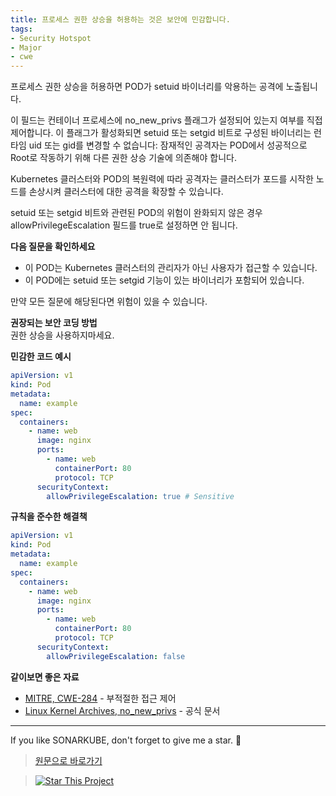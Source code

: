 ```yaml
---
title: 프로세스 권한 상승을 허용하는 것은 보안에 민감합니다.
tags:
- Security Hotspot
- Major
- cwe
---
```

프로세스 권한 상승을 허용하면 POD가 setuid 바이너리를 악용하는 공격에 노출됩니다.  

이 필드는 컨테이너 프로세스에 no_new_privs 플래그가 설정되어 있는지 여부를 직접 제어합니다. 이 플래그가 활성화되면 setuid 또는 setgid 비트로 구성된 바이너리는 런타임 uid 또는 gid를 변경할 수 없습니다: 잠재적인 공격자는 POD에서 성공적으로 Root로 작동하기 위해 다른 권한 상승 기술에 의존해야 합니다.  

Kubernetes 클러스터와 POD의 복원력에 따라 공격자는 클러스터가 포드를 시작한 노드를 손상시켜 클러스터에 대한 공격을 확장할 수 있습니다.

setuid 또는 setgid 비트와 관련된 POD의 위험이 완화되지 않은 경우 allowPrivilegeEscalation 필드를 true로 설정하면 안 됩니다.




**다음 질문을 확인하세요**
- 이 POD는 Kubernetes 클러스터의 관리자가 아닌 사용자가 접근할 수 있습니다.
- 이 POD에는 setuid 또는 setgid 기능이 있는 바이너리가 포함되어 있습니다.


만약 모든 질문에 해당된다면 위험이 있을 수 있습니다.

**권장되는 보안 코딩 방법**  
권한 상승을 사용하지마세요.

**민감한 코드 예시**
```yaml
apiVersion: v1
kind: Pod
metadata:
  name: example
spec:
  containers:
    - name: web
      image: nginx
      ports:
        - name: web
          containerPort: 80
          protocol: TCP
      securityContext:
        allowPrivilegeEscalation: true # Sensitive
```
**규칙을 준수한 해결책**
```yaml
apiVersion: v1
kind: Pod
metadata:
  name: example
spec:
  containers:
    - name: web
      image: nginx
      ports:
        - name: web
          containerPort: 80
          protocol: TCP
      securityContext:
        allowPrivilegeEscalation: false
```
**같이보면 좋은 자료**
- [MITRE, CWE-284](https://cwe.mitre.org/data/definitions/284.html) - 부적절한 접근 제어
- [Linux Kernel Archives, no_new_privs](https://www.kernel.org/doc/Documentation/prctl/no_new_privs.txt) - 공식 문서

---

If you like SONARKUBE, don't forget to give me a star. :star2:

> [원문으로 바로가기](https://rules.sonarsource.com/kubernetes/RSPEC-6430)

> [![Star This Project](https://img.shields.io/github/stars/kantabile/sonarkube.svg?label=Stars&style=social)](https://github.com/kantabile/sonarkube)